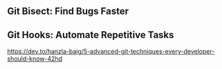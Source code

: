 ## Git Bisect: Find Bugs Faster
##  Git Hooks: Automate Repetitive Tasks


<a href='https://dev.to/hanzla-baig/5-advanced-git-techniques-every-developer-should-know-42hd'>
https://dev.to/hanzla-baig/5-advanced-git-techniques-every-developer-should-know-42hd
</a>